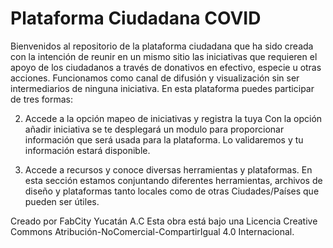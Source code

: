 # Plataforma Ciudadana COVID


Bienvenidos al repositorio de la plataforma ciudadana que ha sido creada con la intención de reunir en un mismo sitio las iniciativas que requieren el apoyo de los ciudadanos a través de donativos en efectivo, especie u otras acciones. Funcionamos como canal de difusión y visualización sin ser intermediarios de ninguna iniciativa. En esta plataforma puedes participar de tres formas:

2. Accede a la opción mapeo de iniciativas y registra la tuya
Con la opción añadir iniciativa se te desplegará un modulo para proporcionar información que será usada para la plataforma. Lo validaremos y tu información estará disponible.

3. Accede a recursos y conoce diversas herramientas y plataformas.
En esta sección estamos conjuntando diferentes herramientas, archivos de diseño y plataformas tanto locales como de otras Ciudades/Países que pueden ser útiles.

Creado por FabCity Yucatán A.C
Esta obra está bajo una Licencia Creative Commons Atribución-NoComercial-CompartirIgual 4.0 Internacional.
